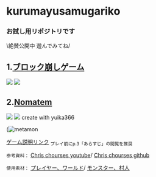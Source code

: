 # kurumayusamugariko
### お試し用リポジトリです  
  
\絶賛公開中 遊んでみてね/




1.[ブロック崩しゲーム](https://kurumayusamugariko.github.io/otamesi/game)
---
<img src="https://img.shields.io/badge/-Javascript-black.svg?logo=javascript&style=popout-square"> <img src="https://img.shields.io/badge/-Node.js-black.svg?logo=node.js&style=popout-square">

2.[Nomatem](https://kurumayusamugariko.github.io/otamesi/game2)
---
<img src="https://img.shields.io/badge/-Javascript-black.svg?logo=javascript&style=popout-square"> <img src="https://img.shields.io/badge/-Node.js-black.svg?logo=node.js&style=popout-square">
create with yuika366

(![metamon](https://github.com/kurumayusamugariko/otamesi/assets/131713217/697bedb3-70ad-4be3-9251-5209e7dcaefd)

[ゲーム説明リンク](https://www.canva.com/design/DAF82ZKWB2w/rSBh03ZK58iYUWoG8pUojg/view?utm_content=DAF82ZKWB2w&utm_campaign=designshare&utm_medium=link&utm_source=editor)
<sub>プレイ前にp.3「あらすじ」の閲覧を推奨</sub>

`参考資料：`
[Chris chourses youtube](https://youtu.be/yP5DKzriqXA?si=PN2P75wIeCyr8UBt)/
[Chris chourses github](https://github.com/chriscourses/pokemon-style-game)

`使用素材：`
[プレイヤー、ワールド](https://cypor.itch.io/12x12-rpg-tileset)/
[モンスター、村人](https://pixel-boy.itch.io/ninja-adventure-asset-pack)
